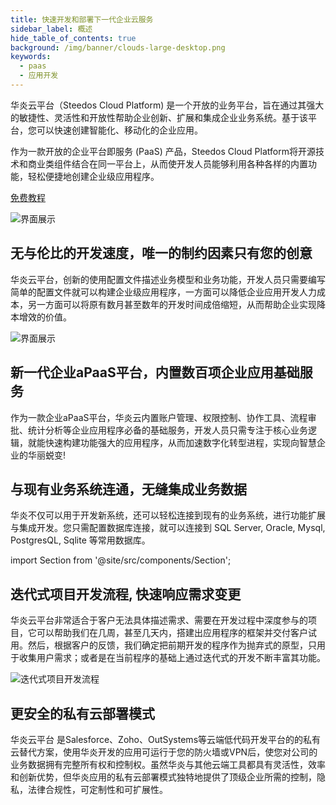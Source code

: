 ```yaml
---
title: 快速开发和部署下一代企业云服务
sidebar_label: 概述
hide_table_of_contents: true
background: /img/banner/clouds-large-desktop.png
keywords:
  - paas
  - 应用开发
---
```


华炎云平台（Steedos Cloud Platform) 是一个开放的业务平台，旨在通过其强大的敏捷性、灵活性和开放性帮助企业创新、扩展和集成企业业务系统。基于该平台，您可以快速创建智能化、移动化的企业应用。

作为一款开放的企业平台即服务 (PaaS) 产品，Steedos Cloud Platform将开源技术和商业类组件结合在同一平台上，从而使开发人员能够利用各种各样的内置功能，轻松便捷地创建企业级应用程序。

<a class="slds-button slds-button_brand slds-m-right_medium slds-var-p-vertical_xx-small" href="/developer/" >
免费教程
</a>

![界面展示](/assets/mac_ipad_iphone_list.png)

## 无与伦比的开发速度，唯一的制约因素只有您的创意

华炎云平台，创新的使用配置文件描述业务模型和业务功能，开发人员只需要编写简单的配置文件就可以构建企业级应用程序，一方面可以降低企业应用开发人力成本，另一方面可以将原有数月甚至数年的开发时间成倍缩短，从而帮助企业实现降本增效的价值。

![界面展示](/assets/platform/apps.png)


## 新一代企业aPaaS平台，内置数百项企业应用基础服务

作为一款企业aPaaS平台，华炎云内置账户管理、权限控制、协作工具、流程审批、统计分析等企业应用程序必备的基础服务，开发人员只需专注于核心业务逻辑，就能快速构建功能强大的应用程序，从而加速数字化转型进程，实现向智慧企业的华丽蜕变!

## 与现有业务系统连通，无缝集成业务数据

华炎不仅可以用于开发新系统，还可以轻松连接到现有的业务系统，进行功能扩展与集成开发。您只需配置数据库连接，就可以连接到 SQL Server, Oracle, Mysql, PostgresQL, Sqlite 等常用数据库。

import Section from '@site/src/components/Section';

<Section background="/img/banner/service-overview-lg.png">

## 迭代式项目开发流程, 快速响应需求变更

华炎云平台非常适合于客户无法具体描述需求、需要在开发过程中深度参与的项目，它可以帮助我们在几周，甚至几天内，搭建出应用程序的框架并交付客户试用。然后，根据客户的反馈，我们确定把前期开发的程序作为抛弃式的原型，只用于收集用户需求；或者是在当前程序的基础上通过迭代式的开发不断丰富其功能。

![迭代式项目开发流程](/assets/overview-dev.jpg)

</Section>

## 更安全的私有云部署模式

华炎云平台 是Salesforce、Zoho、OutSystems等云端低代码开发平台的的私有云替代方案，使用华炎开发的应用可运行于您的防火墙或VPN后，使您对公司的业务数据拥有完整所有权和控制权。虽然华炎与其他云端工具都具有灵活性，效率和创新优势，但华炎应用的私有云部署模式独特地提供了顶级企业所需的控制，隐私，法律合规性，可定制性和可扩展性。
